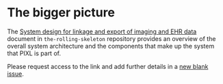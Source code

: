 # The bigger picture

The [System design for linkage and export of imaging and EHR data](https://github.com/SAFEHR-data/the-rolling-skeleton/blob/main/docs/design/system-design.md)
document in `the-rolling-skeleton` repository provides an overview of the overall system
architecture and the components that make up the system that PIXL is part of.

Please request access to the link and add further details in a [new blank issue](https://github.com/SAFEHR-data/PIXL/issues/new).
